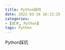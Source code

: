 ```yaml
---
title: Python踩坑
date: 2022-03-16 16:13:25
categories: 
- [技术, Python]
tags: Python
---
```


Python踩坑

